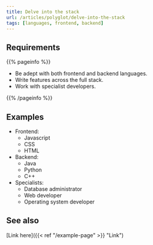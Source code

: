 ```yaml
---
title: Delve into the stack
url: /articles/polyglot/delve-into-the-stack
tags: [languages, frontend, backend]
---
```


## Requirements

{{% pageinfo %}}

* Be adept with both frontend and backend languages.
* Write features across the full stack.
* Work with specialist developers.

{{% /pageinfo %}}

## Examples

* Frontend:
  * Javascript
  * CSS
  * HTML
* Backend:
  * Java
  * Python
  * C++
* Specialists:
  * Database administrator
  * Web developer
  * Operating system developer

## See also

[Link here]({{< ref "/example-page" >}} "Link")
